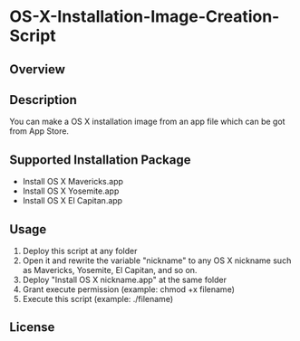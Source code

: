# OS-X-Installation-Image-Creation-Script

## Overview

## Description
You can make a OS X installation image from an app file which can be got from App Store.

## Supported Installation Package
* Install OS X Mavericks.app
* Install OS X Yosemite.app
* Install OS X El Capitan.app

## Usage
1. Deploy this script at any folder
2. Open it and rewrite the variable "nickname" to any OS X nickname such as Mavericks, Yosemite, El Capitan, and so on.
3. Deploy "Install OS X nickname.app" at the same folder
4. Grant execute permission (example: chmod +x filename)
5. Execute this script (example: ./filename)

## License

